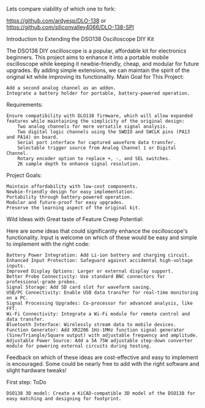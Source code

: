 Lets compare viability of which one to fork:

https://github.com/ardyesp/DLO-138
or
https://github.com/siliconvalley4066/DLO-138-SPI

Introduction to Extending the DSO138 Oscilloscope DIY Kit

The DSO138 DIY oscilloscope is a popular, affordable kit for electronics beginners. This project aims to enhance it into a portable mobile oscilloscope while keeping it newbie-friendly, cheap, and modular for future upgrades. By adding simple extensions, we can maintain the spirit of the original kit while improving its functionality.
Main Goal for This Project:

    Add a second analog channel as an addon.
    Integrate a battery holder for portable, battery-powered operation.

Requirements:

    Ensure compatibility with DLO138 firmware, which will allow expanded features while maintaining the simplicity of the original design:
        Two analog channels for more versatile signal analysis.
        Two digital logic channels using the SWDIO and SWCLK pins (PA13 and PA14) on board.
        Serial port interface for captured waveform data transfer.
        Selectable trigger source from Analog Channel 1 or Digital Channel.
        Rotary encoder option to replace +, -, and SEL switches.
        2K sample depth to enhance signal resolution.

Project Goals:

    Maintain affordability with low-cost components.
    Newbie-friendly design for easy implementation.
    Portability through battery-powered operation.
    Modular and future-proof for easy upgrades.
    Preserve the learning aspect of the original kit.

Wild Ideas with Great taste of Feature Creep Potential:

Here are some ideas that could significantly enhance the oscilloscope's functionality. Input is welcome on which of these would be easy and simple to implement with the right code:

    Battery Power Integration: Add Li-ion battery and charging circuit.
    Enhanced Input Protection: Safeguard against accidental high-voltage inputs.
    Improved Display Options: Larger or external display support.
    Better Probe Connectivity: Use standard BNC connectors for professional-grade probes.
    Signal Storage: Add SD card slot for waveform saving.
    USB/PC Connectivity: Enable USB data transfer for real-time monitoring on a PC.
    Signal Processing Upgrades: Co-processor for advanced analysis, like FFT.
    Wi-Fi Connectivity: Integrate a Wi-Fi module for remote control and data transfer.
    Bluetooth Interface: Wirelessly stream data to mobile devices.
    Function Generator: Add XR2206 1Hz-1MHz function signal generator (Sine/Triangle/Square output) with adjustable frequency and amplitude.
    Adjustable Power Source: Add a 5A 75W adjustable step-down converter module for powering external circuits during testing.

Feedback on which of these ideas are cost-effective and easy to implement is encouraged. Some could be nearly free to add with the right software and slight hardware tweaks!

First step: ToDo

    DSO138 3D model: Create a KiCAD-compatible 3D model of the DSO138 for easy matching and designing for footprint.


